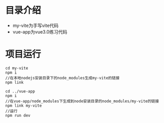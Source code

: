 # 目录介绍
* my-vite为手写vite代码
* vue-app为vue3.0练习代码
# 项目运行
```
cd my-vite
npm i
//在本地nodejs安装目录下的node_modules生成my-vite的链接
npm link

cd ../vue-app
npm i
//在vue-app/node_modules下生成到node安装目录的node_modules/my-vite的链接
npm link my-vite
//运行
npm run dev
```
